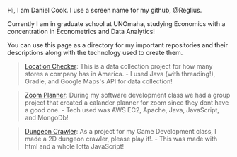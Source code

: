 Hi, I am Daniel Cook. I use a screen name for my github, @Reglius.

Currently I am in graduate school at UNOmaha, studying Economics with a concentration in Econometrics and Data Analytics!

You can use this page as a directory for my important repositories and their descriptions along with the technology used to create them.

>[Location Checker](https://github.com/Reglius/LocationChecker): This is a data collection project for how many stores a company has in America.
 \- I used Java (with threading!), Gradle, and Google Maps's API for data collection!

>[Zoom Planner](https://github.com/Reglius/localhosts): During my software development class we had a group project that created a calander planner for zoom since they dont have a good one.
 \- Tech used was AWS EC2, Apache, Java, JavaScript, and MongoDb!
 
 >[Dungeon Crawler](https://github.com/Reglius/DungeonCrawler): As a project for my Game Development class, I made a 2D dungeon crawler, please play it!.
 \- This was made with html and a whole lotta JavaScript!
